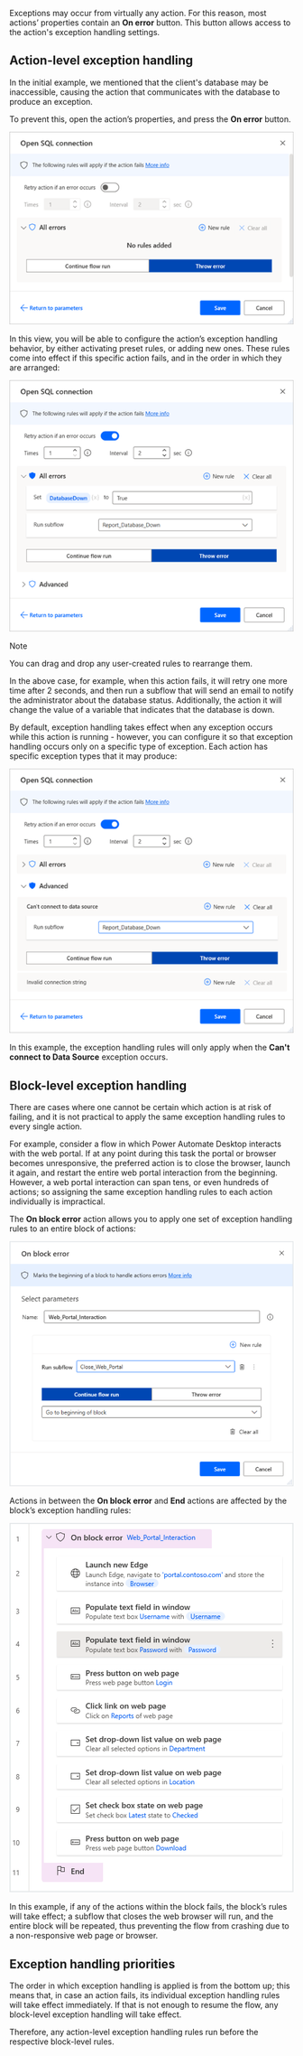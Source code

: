 Exceptions may occur from virtually any action. For this reason, most actions’ properties contain an **On error** button. This button allows access to the action's exception handling settings.

## Action-level exception handling

In the initial example, we mentioned that the client's database may be inaccessible, causing the action that communicates with the database to produce an exception.

To prevent this, open the action’s properties, and press the **On error** button.

![Exception Handling in the Open SQL Connection action's properties.](..\media\open-sql-connection-action-properties.png)

In this view, you will be able to configure the action’s exception handling behavior, by either activating preset rules, or adding new ones. These rules come into effect if this specific action fails, and in the order in which they are arranged:

![The populated Exception Handling tab in the Open SQL Connection action's properties.](..\media\open-sql-connection-action-properties-all-exceptions.png)

> [!NOTE]
> You can drag and drop any user-created rules to rearrange them.

In the above case, for example, when this action fails, it will retry one more time after 2 seconds, and then run a subflow that will send an email to notify the administrator about the database status. Additionally, the action it will change the value of a variable that indicates that the database is down.

By default, exception handling takes effect when any exception occurs while this action is running - however, you can configure it so that exception handling occurs only on a specific type of exception. Each action has specific exception types that it may produce:

![The populated Exception Handling tab in the Open SQL Connection action's properties with selected exceptions.](..\media\open-sql-connection-action-properties-selected-exception.png)

In this example, the exception handling rules will only apply when the **Can't connect to Data Source** exception occurs.

## Block-level exception handling

There are cases where one cannot be certain which action is at risk of failing, and it is not practical to apply the same exception handling rules to every single action.

For example, consider a flow in which Power Automate Desktop interacts with the web portal. If at any point during this task the portal or browser becomes unresponsive, the preferred action is to close the browser, launch it again, and restart the entire web portal interaction from the beginning. However, a web portal interaction can span tens, or even hundreds of actions; so assigning the same exception handling rules to each action individually is impractical.

The **On block error** action allows you to apply one set of exception handling rules to an entire block of actions:

![The On block error action's properties dialog.](..\media\on-block-error-action-properties.png)

Actions in between the **On block error** and **End** actions are affected by the block’s exception handling rules:

![The Workspace with an example using the On block error action.](..\media\exception-block-workspace.png)

In this example, if any of the actions within the block fails, the block’s rules will take effect; a subflow that closes the web browser will run, and the entire block will be repeated, thus preventing the flow from crashing due to a non-responsive web page or browser.

## Exception handling priorities

The order in which exception handling is applied is from the bottom up; this means that, in case an action fails, its individual exception handling rules will take effect immediately. If that is not enough to resume the flow, any block-level exception handling will take effect.

Therefore, any action-level exception handling rules run before the respective block-level rules.
